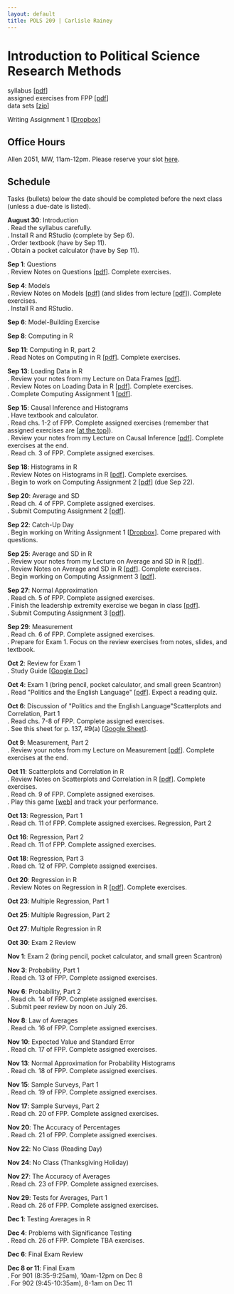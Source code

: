 ```yaml
---
layout: default
title: POLS 209 | Carlisle Rainey
---
```


# Introduction to Political Science Research Methods

syllabus [[pdf](files/syllabus.pdf)]  
assigned exercises from FPP [[pdf](files/fpp-exercises.pdf)]  
data sets [[zip](data/data.zip)]  

Writing Assignment 1 [[Dropbox](https://www.dropbox.com/s/jfq0quuzklroesq/writing-assignment-1.docx?dl=0)]


## Office Hours

Allen 2051, MW, 11am-12pm. Please reserve your slot [here](http://www.calendly.com/carlislerainey).  

## Schedule

Tasks (bullets) below the date should be completed before the next class (unless a due-date is listed).

**August 30**: Introduction  
. Read the syllabus carefully.  
. Install R and RStudio (complete by Sep 6).  
. Order textbook (have by Sep 11).  
. Obtain a pocket calculator (have by Sep 11).  

**Sep 1**: Questions  
. Review Notes on Questions [[pdf](files/notes-02-questions.pdf)]. Complete exercises.  

**Sep 4**: Models  
. Review Notes on Models [[pdf](files/notes-03-models.pdf)] (and slides from lecture [[pdf](files/slides-03-models.pdf)]). Complete exercises.  
. Install R and RStudio.  

**Sep 6**: Model-Building Exercise  

**Sep 8**: Computing in R

**Sep 11**: Computing in R, part 2  
. Read Notes on Computing in R [[pdf](files/notes-04-computing.pdf)]. Complete exercises.  

**Sep 13**: Loading Data in R   
. Review your notes from my Lecture on Data Frames [[pdf](files/data-frames.pdf)].  
. Review Notes on Loading Data in R [[pdf](files/notes-05-loading-data.pdf)]. Complete exercises.  
. Complete Computing Assignment 1 [[pdf](files/r-assign-01.pdf)].  

**Sep 15**: Causal Inference and Histograms  
. Have textbook and calculator.  
. Read chs. 1-2 of FPP. Complete assigned exercises (remember that assigned exercises are [[at the top](files/fpp-exercises.pdf)]).  
. Review your notes from my Lecture on Causal Inference [[pdf](files/slides-06-causal-inf.pdf)]. Complete exercises at the end.  
. Read ch. 3 of FPP. Complete assigned exercises.  

**Sep 18**: Histograms in R  
. Review Notes on Histograms in R [[pdf](files/notes-08-histograms-r.pdf)]. Complete exercises.  
. Begin to work on Computing Assignment 2 [[pdf](files/r-assign-02.pdf)] (due Sep 22).  

**Sep 20**: Average and SD  
. Read ch. 4 of FPP. Complete assigned exercises.  
. Submit Computing Assignment 2 [[pdf](files/r-assign-02.pdf)].  

**Sep 22**: Catch-Up Day  
. Begin working on Writing Assignment 1 [[Dropbox](https://www.dropbox.com/s/jfq0quuzklroesq/writing-assignment-1.docx?dl=0)]. Come prepared with questions.    

**Sep 25**: Average and SD in R  
. Review your notes from my Lecture on Average and SD in R [[pdf](files/mean-sd.pdf)].  
. Review Notes on Average and SD in R [[pdf](files/notes-10-average-sd-r.pdf)]. Complete exercises.  
. Begin working on Computing Assignment 3 [[pdf](files/r-assign-03.pdf)].  

**Sep 27**: Normal Approximation  
. Read ch. 5 of FPP. Complete assigned exercises.  
. Finish the leadership extremity exercise we began in class [[pdf](files/leadership-extremity.pdf)].  
. Submit Computing Assignment 3 [[pdf](files/r-assign-03.pdf)].  

**Sep 29**: Measurement  
. Read ch. 6 of FPP. Complete assigned exercises.  
. Prepare for Exam 1. Focus on the review exercises from notes, slides, and textbook.  

**Oct 2**: Review for Exam 1  
. Study Guide [[Google Doc](https://docs.google.com/document/d/19WF7hCjFCnCWdCwYDDisxWmMCUmapI4wJdb-rnOdsuo/edit?usp=sharing)]  

**Oct 4**: Exam 1 (bring pencil, pocket calculator, and small green Scantron)  
. Read "Politics and the English Language" [[pdf](https://faculty.washington.edu/rsoder/EDLPS579/HonorsOrwellPoliticsEnglishLanguage.pdf)]. Expect a reading quiz.  

**Oct 6**: Discussion of "Politics and the English Language"Scatterplots and Correlation, Part 1  
. Read chs. 7-8 of FPP. Complete assigned exercises.  
. See this sheet for p. 137, #9(a) [[Google Sheet](https://docs.google.com/spreadsheets/d/1Y2EuRIcbuZk6eu9WWUaNXSWnqJMi9XBXrA27BzqSeKk/edit?usp=sharing)].  

**Oct 9**: Measurement, Part 2  
. Review your notes from my Lecture on Measurement [[pdf](files/measures.pdf)]. Complete exercises at the end.  

**Oct 11**: Scatterplots and Correlation in R  
. Review Notes on Scatterplots and Correlation in R [[pdf](files/notes-18-correlation-r.pdf)]. Complete exercises.  
. Read ch. 9 of FPP. Complete assigned exercises.  
. Play this game [[web](http://www.rossmanchance.com/applets/GuessCorrelation.html)] and track your performance.  

**Oct 13**: Regression, Part 1  
. Read ch. 11 of FPP. Complete assigned exercises.
Regression, Part 2  

**Oct 16**: Regression, Part 2  
. Read ch. 11 of FPP. Complete assigned exercises.  

**Oct 18**: Regression, Part 3  
. Read ch. 12 of FPP. Complete assigned exercises.  

**Oct 20**: Regression in R  
. Review Notes on Regression in R [[pdf](files/notes-23-regression-r.pdf)]. Complete exercises.  

**Oct 23**: Multiple Regression, Part 1  

 **Oct 25**: Multiple Regression, Part 2  

**Oct 27**: Multiple Regression in R  

**Oct 30**: Exam 2 Review  

**Nov 1**:  Exam 2 (bring pencil, pocket calculator, and small green Scantron)  

**Nov 3**: Probability, Part 1  
. Read ch. 13 of FPP. Complete assigned exercises.  

**Nov 6**: Probability, Part 2  
. Read ch. 14 of FPP. Complete assigned exercises.  
. Submit peer review by noon on July 26.

**Nov 8**: Law of Averages  
. Read ch. 16 of FPP. Complete assigned exercises.  

**Nov 10**: Expected Value and Standard Error  
. Read ch. 17 of FPP. Complete assigned exercises.  

**Nov 13**: Normal Approximation for Probability Histograms  
. Read ch. 18 of FPP. Complete assigned exercises.  

**Nov 15**: Sample Surveys, Part 1  
. Read ch. 19 of FPP. Complete assigned exercises.  

**Nov 17**: Sample Surveys, Part 2  
. Read ch. 20 of FPP. Complete assigned exercises.  

**Nov 20**: The Accuracy of Percentages  
. Read ch. 21 of FPP. Complete assigned exercises.  

**Nov 22**: No Class (Reading Day)  

**Nov 24**: No Class (Thanksgiving Holiday)  

**Nov 27**: The Accuracy of Averages  
. Read ch. 23 of FPP. Complete assigned exercises.  

**Nov 29**: Tests for Averages, Part 1   
. Read ch. 26 of FPP. Complete assigned exercises.  

**Dec 1**: Testing Averages in R  

**Dec 4**: Problems with Significance Testing  
. Read ch. 26 of FPP. Complete TBA exercises.  

**Dec 6**: Final Exam Review  

**Dec 8 or 11**: Final Exam  
. For 901 (8:35-9:25am), 10am-12pm on Dec 8   
. For 902 (9:45-10:35am), 8-1am on Dec 11   
